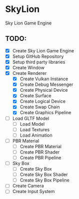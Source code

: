 # SkyLion
 Sky Lion Game Engine

## TODO:
- [x] Create Sky Lion Game Engine
- [x] Setup GitHub Repository
- [x] Setup third party libraries
- [x] Create Window
- [X] Create Renderer
  - [x] Create Vulkan Instance
  - [x] Create Debug Messenger
  - [x] Create Physical Device
  - [x] Create Surface
  - [x] Create Logical Device
  - [X] Create Swap Chain
  - [X] Create Graphics Pipeline
- [ ] Load GLTF Model
  - [ ] Load Model
  - [ ] Load Textures
  - [ ] Load Animation
- [ ] PBR Material
  - [ ] Create PBR Material
  - [ ] Create PBR Shader
  - [ ] Create PBR Pipeline
- [ ] Sky Box
  - [ ] Create Sky Box
  - [ ] Create Sky Box Shader
  - [ ] Create Sky Box Pipeline
- [ ] Create Camera
- [ ] Create Input System